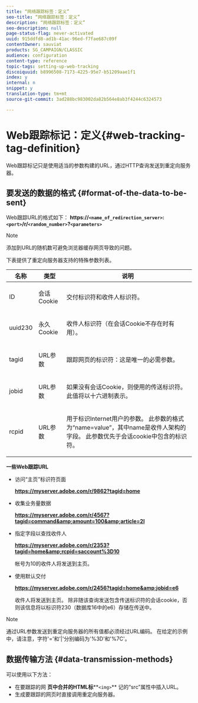 ```yaml
---
title: “网络跟踪标签：定义”
seo-title: “网络跟踪标签：定义”
description: “网络跟踪标签：定义”
seo-description: null
page-status-flag: never-activated
uuid: 915ddfd8-ad1b-41ac-96ed-f7fae687c09f
contentOwner: sauviat
products: SG_CAMPAIGN/CLASSIC
audience: configuration
content-type: reference
topic-tags: setting-up-web-tracking
discoiquuid: b8996508-7173-4225-95e7-b51209aae1f1
index: y
internal: n
snippet: y
translation-type: tm+mt
source-git-commit: 3ad288bc983002da82b564e8ab3f4244c6324573

---
```



# Web跟踪标记：定义{#web-tracking-tag-definition}

Web跟踪标记只是使用适当的参数构建的URL，通过HTTP查询发送到重定向服务器。

## 要发送的数据的格式 {#format-of-the-data-to-be-sent}

Web跟踪URL的格式如下： **https://`<name_of_redirection_server>`:`<port>`/r/`<random_number>`?`<parameters>`**

>[!NOTE]
>
>添加到URL的随机数可避免浏览器缓存网页导致的问题。

下表提供了重定向服务器支持的特殊参数列表。

<table>
                     <thead>
                        <tr>
                           <th>名称</th>
                           <th>类型</th>
                           <th>说明</th> 
                        </tr> 
                     </thead>
                     <tbody>
                        <tr>
                           <td>
                              <p>ID</p> 
                           </td>
                           <td>
                              <p>会话Cookie</p> 
                           </td>
                           <td>
                              <p>交付标识符和收件人标识符。</p> 
                           </td> 
                        </tr>
                        <tr>
                           <td>
                              <p>uuid230</p> 
                           </td>
                           <td>
                              <p>永久Cookie</p> 
                           </td>
                           <td>
                              <p>收件人标识符（在会话Cookie不存在时有用）。</p> 
                           </td> 
                        </tr>
                        <tr>
                           <td>
                              <p>tagid</p> 
                           </td>
                           <td>
                              <p>URL参数</p> 
                           </td>
                           <td>
                              <p>跟踪网页的标识符：这是唯一的必需参数。</p> 
                           </td> 
                        </tr>
                        <tr>
                           <td>
                              <p>jobid</p> 
                           </td>
                           <td>
                              <p>URL参数</p> 
                           </td>
                           <td>
                              <p>如果没有会话Cookie，则使用的传送标识符。 此值将以十六进制表示。
                              </p> 
                           </td> 
                        </tr>
                        <tr>
                           <td>
                              <p>rcpid</p> 
                           </td>
                           <td>
                              <p>URL参数</p> 
                           </td>
                           <td>
                              <p>用于标识Internet用户的参数。 此参数的格式为“name=value”，其中name是收件人架构的字段。 此参数优先于会话cookie中包含的标识符。
                              </p> 
                           </td> 
                        </tr> 
                     </tbody>  
                  </table>

**一些Web跟踪URL**

* 访问“主页”标识符页面

   **https://myserver.adobe.com/r/9862?tagid=home**

* 收集业务量数据

   **https://myserver.adobe.com/r/4567?tagid=command&amp;amount=100&amp;article=2l**

* 指定字段以查找收件人

   **https://myserver.adobe.com/r/2353?tagid=home&amp;rcpid=saccount%3D10**

   帐号为10的收件人将发送到主页。

* 使用默认交付

   **https://myserver.adobe.com/r/2456?tagid=home&amp;jobid=e6**

   收件人将发送到主页。 除非随该查询发送包含传送标识符的会话cookie，否则该信息将以标识符230（数据库16中的e6）存储在传送中。

>[!NOTE]
>
>通过URL参数发送到重定向服务器的所有值都必须经过URL编码。 在给定的示例中，请注意，字符&#39;=&#39;和&#39;|&#39;分别编码为&#39;%3D&#39;和&#39;%7C&#39;。

## 数据传输方法 {#data-transmission-methods}

可以使用以下方法：

* 在要跟踪的网 **页中合并的HTML标****`<img>`** 记的“src”属性中插入URL。
* 生成要跟踪的网页时直接调用重定向服务器。

